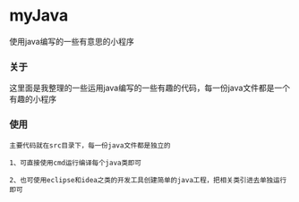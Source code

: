 # myJava

使用java编写的一些有意思的小程序

### 关于

这里面是我整理的一些运用java编写的一些有趣的代码，每一份java文件都是一个有趣的小程序

### 使用
    
    主要代码就在src目录下，每一份java文件都是独立的
    
    1、可直接使用cmd运行编译每个java类即可
    
    2、也可使用eclipse和idea之类的开发工具创建简单的java工程，把相关类引进去单独运行即可
   
